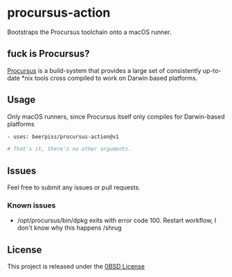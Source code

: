 # procursus-action

Bootstraps the Procursus toolchain onto a macOS runner. 

## fuck is Procursus?

[Procursus](https://github.com/ProcursusTeam/Procursus) is a build-system that provides a large set of consistently up-to-date *nix tools cross compiled to work on Darwin based platforms.

## Usage

Only macOS runners, since Procursus itself only compiles for Darwin-based platforms

```bash
- uses: beerpiss/procursus-action@v1

# That's it, there's no other arguments.

```

## Issues

Feel free to submit any issues or pull requests.

### Known issues
- /opt/procursus/bin/dpkg exits with error code 100. Restart workflow, I don't know why this happens /shrug

## License

This project is released under the [0BSD License](LICENSE)
